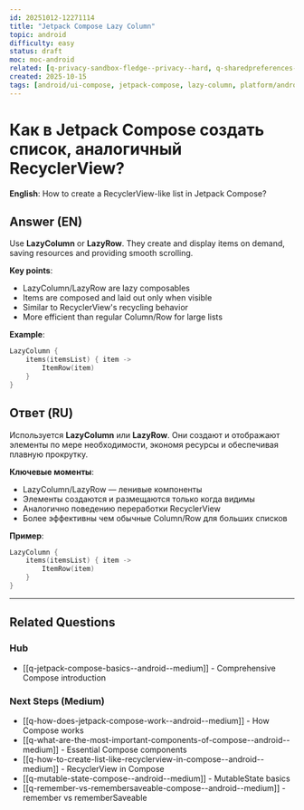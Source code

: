 ```yaml
---
id: 20251012-12271114
title: "Jetpack Compose Lazy Column"
topic: android
difficulty: easy
status: draft
moc: moc-android
related: [q-privacy-sandbox-fledge--privacy--hard, q-sharedpreferences-commit-vs-apply--android--easy, q-what-is-a-view-and-what-is-responsible-for-its-visual-part--android--medium]
created: 2025-10-15
tags: [android/ui-compose, jetpack-compose, lazy-column, platform/android, ui-compose, difficulty/easy]
---
```

# Как в Jetpack Compose создать список, аналогичный RecyclerView?

**English**: How to create a RecyclerView-like list in Jetpack Compose?

## Answer (EN)
Use **LazyColumn** or **LazyRow**. They create and display items on demand, saving resources and providing smooth scrolling.

**Key points**:
- LazyColumn/LazyRow are lazy composables
- Items are composed and laid out only when visible
- Similar to RecyclerView's recycling behavior
- More efficient than regular Column/Row for large lists

**Example**:
```kotlin
LazyColumn {
    items(itemsList) { item ->
        ItemRow(item)
    }
}
```

## Ответ (RU)
Используется **LazyColumn** или **LazyRow**. Они создают и отображают элементы по мере необходимости, экономя ресурсы и обеспечивая плавную прокрутку.

**Ключевые моменты**:
- LazyColumn/LazyRow — ленивые компоненты
- Элементы создаются и размещаются только когда видимы
- Аналогично поведению переработки RecyclerView
- Более эффективны чем обычные Column/Row для больших списков

**Пример**:
```kotlin
LazyColumn {
    items(itemsList) { item ->
        ItemRow(item)
    }
}
```



---

## Related Questions

### Hub
- [[q-jetpack-compose-basics--android--medium]] - Comprehensive Compose introduction

### Next Steps (Medium)
- [[q-how-does-jetpack-compose-work--android--medium]] - How Compose works
- [[q-what-are-the-most-important-components-of-compose--android--medium]] - Essential Compose components
- [[q-how-to-create-list-like-recyclerview-in-compose--android--medium]] - RecyclerView in Compose
- [[q-mutable-state-compose--android--medium]] - MutableState basics
- [[q-remember-vs-remembersaveable-compose--android--medium]] - remember vs rememberSaveable

